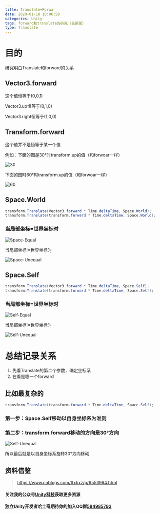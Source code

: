 ```yaml
---
title: Translate+Forwar
date: 2020-01-18 10:06:58
categories: Unity
tags: forward和translate的研究（吕蒙蒙）
type: Translate
---
```


# 目的

研究明白Translate和forword的关系

## Vector3.forward

这个值恒等于(0,0,1)

Vector3.up恒等于(0,1,0)

Vector3.right恒等于(1,0,0)

 ## Transform.forward

这个值并不是恒等于某一个值

例如：下面的图是30°时transform.up的值（和forwoar一样）

![30](30.png)

下面的图时60°时transform.up的值（和forwoar一样）

![60](60.png)

## Space.World

```c#
transform.Translate(Vector3.forward * Time.deltaTime, Space.World);
transform.Translate(transform.forward * Time.deltaTime, Space.World);
```

### 当局部坐标=世界坐标时

![Space-Equal](Space-Equal.png)

当局部坐标!=世界坐标时

![Space-Unequal](Space-Unequal.png)

## Space.Self

```c#
transform.Translate(Vector3.forward * Time.deltaTime, Space.Self);
transform.Translate(transform.forward * Time.deltaTime, Space.Self);
```

### 当局部坐标=世界坐标时

![Self-Equal](Self-Equal.png)

当局部坐标!=世界坐标时

![Self-Unequal](Self-Unequal.png)



# 总结记录关系

1. 先看Translate的第二个参数，确定坐标系
2. 在看是哪一个forward

## 比如最复杂的

```C#
transform.Translate(transform.forward * Time.deltaTime, Space.Self);
```

### 第一步：Space.Self移动以自身坐标系为准则

### 第二步：transform.forward移动的方向是30°方向

![Self-Unequal](Self-Unequal.png)

所以最后就是以自身坐标系旋转30°方向移动



## 资料借鉴

> https://www.cnblogs.com/ttxhxz/p/9553964.html

#### 关注我的公众号<u>**Unity科技**</u>获取更多资源

#### 独立Unity开发者哈士奇期待你的加入QQ群<u>584985793</u>



